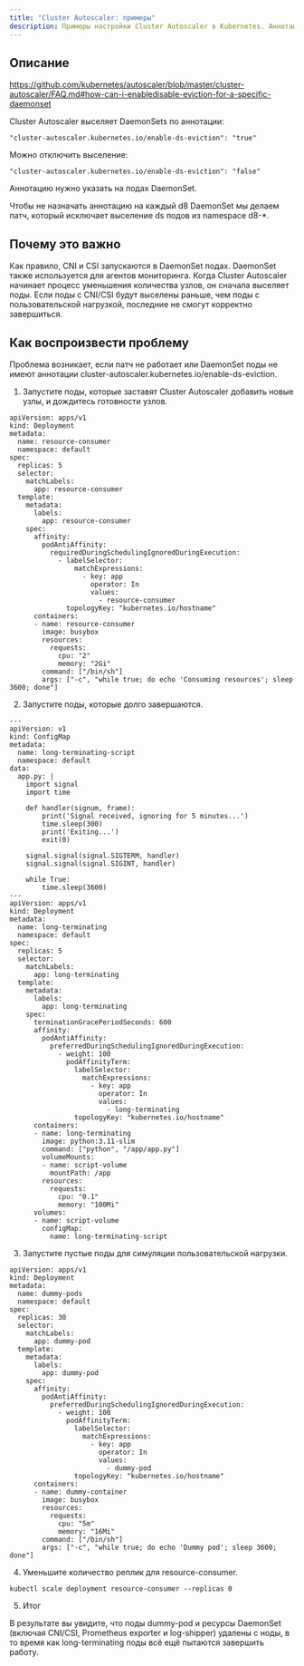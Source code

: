 ```yaml
---
title: "Cluster Autoscaler: примеры"
description: Примеры настройки Cluster Autoscaler в Kubernetes. Аннотации для DaemonSet.
---
```


## Описание

https://github.com/kubernetes/autoscaler/blob/master/cluster-autoscaler/FAQ.md#how-can-i-enabledisable-eviction-for-a-specific-daemonset

Cluster Autoscaler выселяет DaemonSets по аннотации:

`"cluster-autoscaler.kubernetes.io/enable-ds-eviction": "true"`

Можно отключить выселение:

`"cluster-autoscaler.kubernetes.io/enable-ds-eviction": "false"`

Аннотацию нужно указать на подах DaemonSet.

Чтобы не назначать аннотацию на каждый d8 DaemonSet мы делаем патч, который исключает выселение ds подов из namespace d8-*.


## Почему это важно

Как правило, CNI и CSI запускаются в DaemonSet подах. DaemonSet также используется для агентов мониторинга. Когда Cluster Autoscaler начинает процесс уменьшения количества узлов, он сначала выселяет поды. Если поды с CNI/CSI будут выселены раньше, чем поды с пользовательской нагрузкой, последние не смогут корректно завершиться.


## Как воспроизвести проблему

Проблема возникает, если патч не работает или DaemonSet поды не имеют аннотации cluster-autoscaler.kubernetes.io/enable-ds-eviction.

1. Запустите поды, которые заставят Cluster Autoscaler добавить новые узлы, и дождитесь готовности узлов.

```
apiVersion: apps/v1
kind: Deployment
metadata:
  name: resource-consumer
  namespace: default
spec:
  replicas: 5
  selector:
    matchLabels:
      app: resource-consumer
  template:
    metadata:
      labels:
        app: resource-consumer
    spec:
      affinity:
        podAntiAffinity:
          requiredDuringSchedulingIgnoredDuringExecution:
            - labelSelector:
                matchExpressions:
                  - key: app
                    operator: In
                    values:
                      - resource-consumer
              topologyKey: "kubernetes.io/hostname"
      containers:
      - name: resource-consumer
        image: busybox
        resources:
          requests:
            cpu: "2"
            memory: "2Gi"
        command: ["/bin/sh"]
        args: ["-c", "while true; do echo 'Consuming resources'; sleep 3600; done"]
```

2. Запустите поды, которые долго завершаются.

```
---
apiVersion: v1
kind: ConfigMap
metadata:
  name: long-terminating-script
  namespace: default
data:
  app.py: |
    import signal
    import time

    def handler(signum, frame):
        print('Signal received, ignoring for 5 minutes...')
        time.sleep(300)
        print('Exiting...')
        exit(0)

    signal.signal(signal.SIGTERM, handler)
    signal.signal(signal.SIGINT, handler)

    while True:
        time.sleep(3600)
---
apiVersion: apps/v1
kind: Deployment
metadata:
  name: long-terminating
  namespace: default
spec:
  replicas: 5
  selector:
    matchLabels:
      app: long-terminating
  template:
    metadata:
      labels:
        app: long-terminating
    spec:
      terminationGracePeriodSeconds: 600
      affinity:
        podAntiAffinity:
          preferredDuringSchedulingIgnoredDuringExecution:
            - weight: 100
              podAffinityTerm:
                labelSelector:
                  matchExpressions:
                    - key: app
                      operator: In
                      values:
                        - long-terminating
                topologyKey: "kubernetes.io/hostname"
      containers:
      - name: long-terminating
        image: python:3.11-slim
        command: ["python", "/app/app.py"]
        volumeMounts:
        - name: script-volume
          mountPath: /app
        resources:
          requests:
            cpu: "0.1"
            memory: "100Mi"
      volumes:
      - name: script-volume
        configMap:
          name: long-terminating-script
```

3. Запустите пустые поды для симуляции пользовательской нагрузки.

```
apiVersion: apps/v1
kind: Deployment
metadata:
  name: dummy-pods
  namespace: default
spec:
  replicas: 30
  selector:
    matchLabels:
      app: dummy-pod
  template:
    metadata:
      labels:
        app: dummy-pod
    spec:
      affinity:
        podAntiAffinity:
          preferredDuringSchedulingIgnoredDuringExecution:
            - weight: 100
              podAffinityTerm:
                labelSelector:
                  matchExpressions:
                    - key: app
                      operator: In
                      values:
                        - dummy-pod
                topologyKey: "kubernetes.io/hostname"
      containers:
      - name: dummy-container
        image: busybox
        resources:
          requests:
            cpu: "5m"
            memory: "16Mi"
        command: ["/bin/sh"]
        args: ["-c", "while true; do echo 'Dummy pod'; sleep 3600; done"]
```

4. Уменьшите количество реплик для resource-consumer.

```
kubectl scale deployment resource-consumer --replicas 0
```

5. Итог

В результате вы увидите, что поды dummy-pod и ресурсы DaemonSet (включая CNI/CSI, Prometheus exporter и log-shipper) удалены с ноды, в то время как long-terminating поды всё ещё пытаются завершить работу.